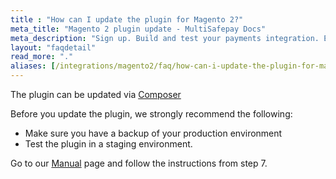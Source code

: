 ```yaml
---
title : "How can I update the plugin for Magento 2?"
meta_title: "Magento 2 plugin update - MultiSafepay Docs"
meta_description: "Sign up. Build and test your payments integration. Explore our products and services. Use our API Reference, SDKs, and wrappers. Get support."
layout: "faqdetail"
read_more: "."
aliases: [/integrations/magento2/faq/how-can-i-update-the-plugin-for-magento2/]
---
```


The plugin can be updated via [Composer](https://getcomposer.org)

Before you update the plugin, we strongly recommend the following:

* Make sure you have a backup of your production environment
* Test the plugin in a staging environment.

Go to our [Manual](/integrations/ecommerce-integrations/magento2/#manual) page and follow the instructions from step 7.


